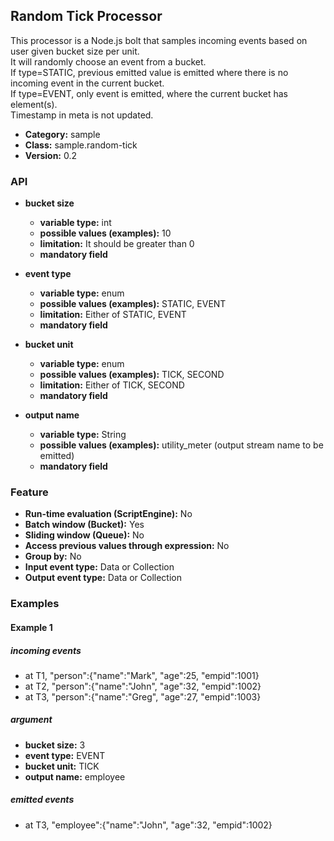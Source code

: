 Random Tick Processor
----------------------

This processor is a Node.js bolt that samples incoming events based on user given bucket size per unit.<br>
It will randomly choose an event from a bucket.<br>
If type=STATIC, previous emitted value is emitted where there is no incoming event in the current bucket.<br>
If type=EVENT, only event is emitted, where the current bucket has element(s).<br>
Timestamp in meta is not updated.

* __Category:__ sample
* __Class:__ sample.random-tick
* __Version:__ 0.2

### API

* __bucket size__
    * __variable type:__ int
    * __possible values (examples):__ 10
    * __limitation:__ It should be greater than 0
    * __mandatory field__

* __event type__
    * __variable type:__ enum
    * __possible values (examples):__ STATIC, EVENT
    * __limitation:__ Either of STATIC, EVENT
    * __mandatory field__
    
* __bucket unit__
    * __variable type:__ enum
    * __possible values (examples):__ TICK, SECOND
    * __limitation:__ Either of TICK, SECOND
    * __mandatory field__

* __output name__
    * __variable type:__ String
    * __possible values (examples):__ utility_meter (output stream name to be emitted)
    * __mandatory field__


### Feature

* __Run-time evaluation (ScriptEngine):__ No
* __Batch window (Bucket):__ Yes
* __Sliding window (Queue):__ No
* __Access previous values through expression:__ No
* __Group by:__ No
* __Input event type:__ Data or Collection
* __Output event type:__ Data or Collection


### Examples

#### Example 1

##### incoming events
* at T1, "person":{"name":"Mark", "age":25, "empid":1001}
* at T2, "person":{"name":"John", "age":32, "empid":1002}
* at T3, "person":{"name":"Greg", "age":27, "empid":1003}

##### argument
* __bucket size:__ 3
* __event type:__ EVENT
* __bucket unit:__ TICK
* __output name:__ employee

##### emitted events
* at T3, "employee":{"name":"John", "age":32, "empid":1002}